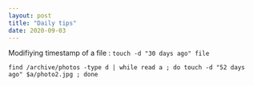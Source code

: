 ```yaml
---
layout: post
title: "Daily tips"
date: 2020-09-03
---
```


Modifiying timestamp of a file : ```touch -d "30 days ago" file```

```
find /archive/photos -type d | while read a ; do touch -d "52 days ago" $a/photo2.jpg ; done
```
